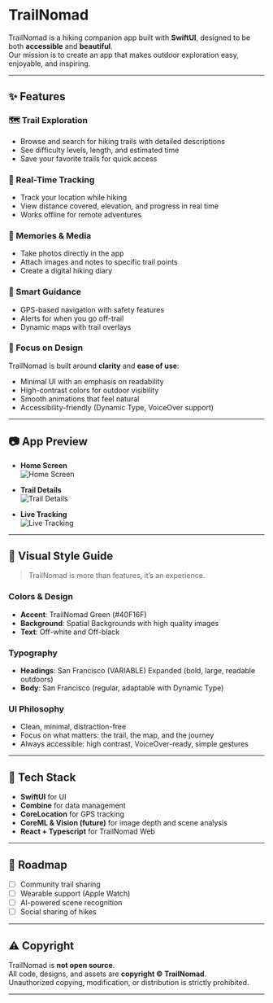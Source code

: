 # TrailNomad

TrailNomad is a hiking companion app built with **SwiftUI**, designed to be both **accessible** and **beautiful**.  
Our mission is to create an app that makes outdoor exploration easy, enjoyable, and inspiring.  

---

## ✨ Features

### 🗺 Trail Exploration
- Browse and search for hiking trails with detailed descriptions  
- See difficulty levels, length, and estimated time  
- Save your favorite trails for quick access  

### 📍 Real-Time Tracking
- Track your location while hiking  
- View distance covered, elevation, and progress in real time  
- Works offline for remote adventures  

### 📸 Memories & Media
- Take photos directly in the app  
- Attach images and notes to specific trail points  
- Create a digital hiking diary  

### 🧭 Smart Guidance
- GPS-based navigation with safety features  
- Alerts for when you go off-trail  
- Dynamic maps with trail overlays  

### 🎨 Focus on Design
TrailNomad is built around **clarity** and **ease of use**:  
- Minimal UI with an emphasis on readability  
- High-contrast colors for outdoor visibility  
- Smooth animations that feel natural  
- Accessibility-friendly (Dynamic Type, VoiceOver support)  

---

## 📷 App Preview

- **Home Screen**  
  ![Home Screen](images/home.png)

- **Trail Details**  
  ![Trail Details](images/trail-details.png)

- **Live Tracking**  
  ![Live Tracking](images/tracking.png)

---

## 🎨 Visual Style Guide

> TrailNomad is more than features, it’s an experience.  

### Colors & Design
- **Accent**: TrailNomad Green (#40F16F)
- **Background**: Spatial Backgrounds with high quality images
- **Text**: Off-white and Off-black

### Typography
- **Headings**: San Francisco (VARIABLE) Expanded (bold, large, readable outdoors)  
- **Body**: San Francisco (regular, adaptable with Dynamic Type)  

### UI Philosophy
- Clean, minimal, distraction-free  
- Focus on what matters: the trail, the map, and the journey  
- Always accessible: high contrast, VoiceOver-ready, simple gestures  

---

## 🚀 Tech Stack

- **SwiftUI** for UI  
- **Combine** for data management  
- **CoreLocation** for GPS tracking  
- **CoreML & Vision (future)** for image depth and scene analysis
- **React + Typescript** for TrailNomad Web 

---

## 📌 Roadmap

- [ ] Community trail sharing  
- [ ] Wearable support (Apple Watch)  
- [ ] AI-powered scene recognition  
- [ ] Social sharing of hikes  

---

## ⚠️ Copyright

TrailNomad is **not open source**.  
All code, designs, and assets are **copyright © TrailNomad**.  
Unauthorized copying, modification, or distribution is strictly prohibited.  

---
